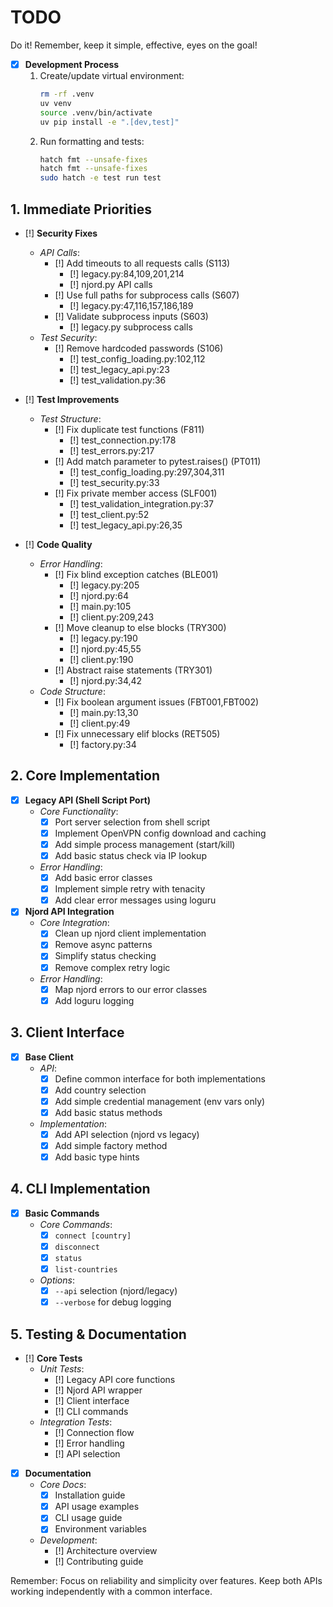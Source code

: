 # TODO

Do it! Remember, keep it simple, effective, eyes on the goal! 



- [x] **Development Process**
  1. Create/update virtual environment:
     ```bash
     rm -rf .venv
     uv venv
     source .venv/bin/activate
     uv pip install -e ".[dev,test]"
     ```
  2. Run formatting and tests:
     ```bash
     hatch fmt --unsafe-fixes
     hatch fmt --unsafe-fixes
     sudo hatch -e test run test
     ```

## 1. Immediate Priorities

- [!] **Security Fixes**
  - *API Calls*:
    - [!] Add timeouts to all requests calls (S113)
      - [!] legacy.py:84,109,201,214
      - [!] njord.py API calls
    - [!] Use full paths for subprocess calls (S607)
      - [!] legacy.py:47,116,157,186,189
    - [!] Validate subprocess inputs (S603)
      - [!] legacy.py subprocess calls
  - *Test Security*:
    - [!] Remove hardcoded passwords (S106)
      - [!] test_config_loading.py:102,112
      - [!] test_legacy_api.py:23
      - [!] test_validation.py:36

- [!] **Test Improvements**
  - *Test Structure*:
    - [!] Fix duplicate test functions (F811)
      - [!] test_connection.py:178
      - [!] test_errors.py:217
    - [!] Add match parameter to pytest.raises() (PT011)
      - [!] test_config_loading.py:297,304,311
      - [!] test_security.py:33
    - [!] Fix private member access (SLF001)
      - [!] test_validation_integration.py:37
      - [!] test_client.py:52
      - [!] test_legacy_api.py:26,35

- [!] **Code Quality**
  - *Error Handling*:
    - [!] Fix blind exception catches (BLE001)
      - [!] legacy.py:205
      - [!] njord.py:64
      - [!] main.py:105
      - [!] client.py:209,243
    - [!] Move cleanup to else blocks (TRY300)
      - [!] legacy.py:190
      - [!] njord.py:45,55
      - [!] client.py:190
    - [!] Abstract raise statements (TRY301)
      - [!] njord.py:34,42
  - *Code Structure*:
    - [!] Fix boolean argument issues (FBT001,FBT002)
      - [!] main.py:13,30
      - [!] client.py:49
    - [!] Fix unnecessary elif blocks (RET505)
      - [!] factory.py:34

## 2. Core Implementation

- [x] **Legacy API (Shell Script Port)**
  - *Core Functionality*:
    - [x] Port server selection from shell script
    - [x] Implement OpenVPN config download and caching
    - [x] Add simple process management (start/kill)
    - [x] Add basic status check via IP lookup
  - *Error Handling*:
    - [x] Add basic error classes
    - [x] Implement simple retry with tenacity
    - [x] Add clear error messages using loguru

- [x] **Njord API Integration**
  - *Core Integration*:
    - [x] Clean up njord client implementation
    - [x] Remove async patterns
    - [x] Simplify status checking
    - [x] Remove complex retry logic
  - *Error Handling*:
    - [x] Map njord errors to our error classes
    - [x] Add loguru logging

## 3. Client Interface

- [x] **Base Client**
  - *API*:
    - [x] Define common interface for both implementations
    - [x] Add country selection
    - [x] Add simple credential management (env vars only)
    - [x] Add basic status methods
  - *Implementation*:
    - [x] Add API selection (njord vs legacy)
    - [x] Add simple factory method
    - [x] Add basic type hints

## 4. CLI Implementation

- [x] **Basic Commands**
  - *Core Commands*:
    - [x] `connect [country]`
    - [x] `disconnect`
    - [x] `status`
    - [x] `list-countries`
  - *Options*:
    - [x] `--api` selection (njord/legacy)
    - [x] `--verbose` for debug logging

## 5. Testing & Documentation

- [!] **Core Tests**
  - *Unit Tests*:
    - [!] Legacy API core functions
    - [!] Njord API wrapper
    - [!] Client interface
    - [!] CLI commands
  - *Integration Tests*:
    - [!] Connection flow
    - [!] Error handling
    - [!] API selection

- [x] **Documentation**
  - *Core Docs*:
    - [x] Installation guide
    - [x] API usage examples
    - [x] CLI usage guide
    - [x] Environment variables
  - *Development*:
    - [!] Architecture overview
    - [!] Contributing guide

Remember: Focus on reliability and simplicity over features. Keep both APIs working independently with a common interface.

